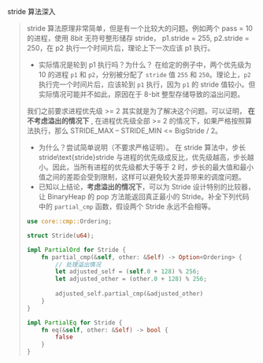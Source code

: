 stride 算法深入

> stride 算法原理非常简单，但是有一个比较大的问题。例如两个 pass = 10 的进程，使用 8bit 无符号整形储存 stride， p1.stride = 255, p2.stride = 250，在 p2 执行一个时间片后，理论上下一次应该 p1 执行。
>
> - 实际情况是轮到 p1 执行吗？为什么？
>   在给定的例子中，两个优先级为 10 的进程 `p1` 和 `p2`，分别被分配了 `stride` 值 `255` 和 `250`。理论上，`p2` 执行完一个时间片后，应该轮到 `p1` 执行，因为 `p1` 的 stride 值较小。但实际情况可能并不如此，原因在于 8-bit 整型存储导致的溢出问题。
>
> 我们之前要求进程优先级 >= 2 其实就是为了解决这个问题。可以证明， **在不考虑溢出的情况下** , 在进程优先级全部 >= 2 的情况下，如果严格按照算法执行，那么 STRIDE_MAX – STRIDE_MIN <= BigStride / 2。
>
> - 为什么？尝试简单说明（不要求严格证明）。
>   在 stride 算法中，步长 stride\text{stride}stride 与进程的优先级成反比，优先级越高，步长越小。因此，当所有进程的优先级都大于等于 2 时，步长的最大值和最小值之间的差距会受到限制，这样可以避免较大差异带来的调度问题。
> - 已知以上结论，**考虑溢出的情况下**，可以为 Stride 设计特别的比较器，让 BinaryHeap<Stride> 的 pop 方法能返回真正最小的 Stride。补全下列代码中的 `partial_cmp` 函数，假设两个 Stride 永远不会相等。
>
> ```rust
> use core::cmp::Ordering;
> 
> struct Stride(u64);
> 
> impl PartialOrd for Stride {
>     fn partial_cmp(&self, other: &Self) -> Option<Ordering> {
>         // 处理溢出情况
>         let adjusted_self = (self.0 + 128) % 256;
>         let adjusted_other = (other.0 + 128) % 256;
>         
>         adjusted_self.partial_cmp(&adjusted_other)
>     }
> }
> 
> impl PartialEq for Stride {
>     fn eq(&self, other: &Self) -> bool {
>         false
>     }
> }
> 
> ```